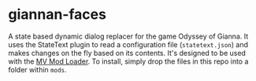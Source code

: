 # giannan-faces
A state based dynamic dialog replacer for the game Odyssey of Gianna. It uses the StateText plugin to read a configuration file (`statetext.json`) and makes changes on the fly based on its contents. It's designed to be used with the [MV Mod Loader](https://github.com/1d51/mv-mod-loader). To install, simply drop the files in this repo into a folder within `mods`.
